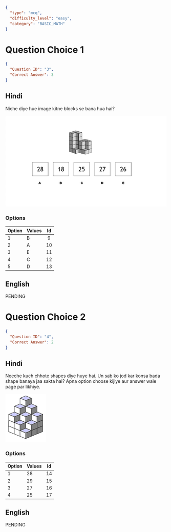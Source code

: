 ```json
{
  "type": "mcq",
  "difficulty_level": "easy",
  "category": "BASIC_MATH"
}
```

# Question Choice 1
```json
{
  "Question ID": "3",
  "Correct Answer": 3
}
```

## Hindi
Niche diye hue image kitne blocks se bana hua hai?

![](images/question_14/choice1.png)

### Options
| Option | Values |Id     |
|:-------|:-------|:-----:|
| 1      | B      |9   |
| 2      | A      |10   |
| 3      | E      |11   |
| 4      | C      |12   |
| 5      | D      |13   |

## English
PENDING

# Question Choice 2
```json
{
  "Question ID": "4",
  "Correct Answer": 2
}
```
## Hindi
Neeche kuch chhote shapes diye huye hai. Un sab ko jod kar konsa bada shape banaya jaa sakta hai? Apna option choose kijiye aur answer wale page par likhiye.

![](images/question_14/choice2.gif)

### Options
| Option | Values |Id     |
|:-------|:-------|:-----:|
| 1      | 28     |14   |
| 2      | 29     |15   |
| 3      | 27     |16   |
| 4      | 25     |17   |


## English
PENDING
